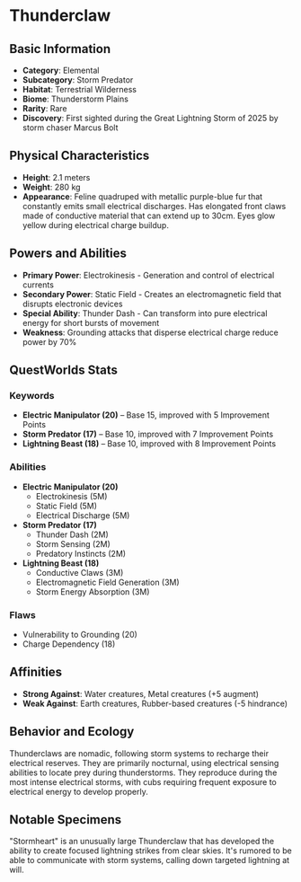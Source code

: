 # Thunderclaw

## Basic Information
- **Category**: Elemental
- **Subcategory**: Storm Predator
- **Habitat**: Terrestrial Wilderness
- **Biome**: Thunderstorm Plains
- **Rarity**: Rare
- **Discovery**: First sighted during the Great Lightning Storm of 2025 by storm chaser Marcus Bolt

## Physical Characteristics
- **Height**: 2.1 meters
- **Weight**: 280 kg
- **Appearance**: Feline quadruped with metallic purple-blue fur that constantly emits small electrical discharges. Has elongated front claws made of conductive material that can extend up to 30cm. Eyes glow yellow during electrical charge buildup.

## Powers and Abilities
- **Primary Power**: Electrokinesis - Generation and control of electrical currents
- **Secondary Power**: Static Field - Creates an electromagnetic field that disrupts electronic devices
- **Special Ability**: Thunder Dash - Can transform into pure electrical energy for short bursts of movement
- **Weakness**: Grounding attacks that disperse electrical charge reduce power by 70%

## QuestWorlds Stats

### Keywords
- **Electric Manipulator (20)** – Base 15, improved with 5 Improvement Points
- **Storm Predator (17)** – Base 10, improved with 7 Improvement Points
- **Lightning Beast (18)** – Base 10, improved with 8 Improvement Points

### Abilities
- **Electric Manipulator (20)**
  - Electrokinesis (5M)
  - Static Field (5M)
  - Electrical Discharge (5M)
- **Storm Predator (17)**
  - Thunder Dash (2M)
  - Storm Sensing (2M)
  - Predatory Instincts (2M)
- **Lightning Beast (18)**
  - Conductive Claws (3M)
  - Electromagnetic Field Generation (3M)
  - Storm Energy Absorption (3M)

### Flaws
- Vulnerability to Grounding (20)
- Charge Dependency (18)

## Affinities
- **Strong Against**: Water creatures, Metal creatures (+5 augment)
- **Weak Against**: Earth creatures, Rubber-based creatures (-5 hindrance)

## Behavior and Ecology
Thunderclaws are nomadic, following storm systems to recharge their electrical reserves. They are primarily nocturnal, using electrical sensing abilities to locate prey during thunderstorms. They reproduce during the most intense electrical storms, with cubs requiring frequent exposure to electrical energy to develop properly.

## Notable Specimens
"Stormheart" is an unusually large Thunderclaw that has developed the ability to create focused lightning strikes from clear skies. It's rumored to be able to communicate with storm systems, calling down targeted lightning at will.
